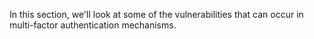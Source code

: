 In this section, we'll look at some of the vulnerabilities that can occur in multi-factor authentication mechanisms.
